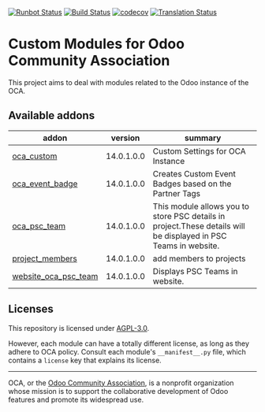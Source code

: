 [![Runbot Status](https://runbot.odoo-community.org/runbot/badge/flat/273/14.0.svg)](https://runbot.odoo-community.org/runbot/repo/github-com-oca-oca-custom-273)
[![Build Status](https://travis-ci.com/OCA/oca-custom.svg?branch=14.0)](https://travis-ci.com/OCA/oca-custom)
[![codecov](https://codecov.io/gh/OCA/oca-custom/branch/14.0/graph/badge.svg)](https://codecov.io/gh/OCA/oca-custom)
[![Translation Status](https://translation.odoo-community.org/widgets/oca-custom-14-0/-/svg-badge.svg)](https://translation.odoo-community.org/engage/oca-custom-14-0/?utm_source=widget)

<!-- /!\ do not modify above this line -->

# Custom Modules for Odoo Community Association

This project aims to deal with modules related to the Odoo instance of the OCA.

<!-- /!\ do not modify below this line -->

<!-- prettier-ignore-start -->

[//]: # (addons)

Available addons
----------------
addon | version | summary
--- | --- | ---
[oca_custom](oca_custom/) | 14.0.1.0.0 | Custom Settings for OCA Instance
[oca_event_badge](oca_event_badge/) | 14.0.1.0.0 | Creates Custom Event Badges based on the Partner Tags
[oca_psc_team](oca_psc_team/) | 14.0.1.0.0 | This module allows you to store PSC details in project.These details will be displayed in PSC Teams in website.
[project_members](project_members/) | 14.0.1.0.0 | add members to projects
[website_oca_psc_team](website_oca_psc_team/) | 14.0.1.0.0 | Displays PSC Teams in website.

[//]: # (end addons)

<!-- prettier-ignore-end -->

## Licenses

This repository is licensed under [AGPL-3.0](LICENSE).

However, each module can have a totally different license, as long as they adhere to OCA
policy. Consult each module's `__manifest__.py` file, which contains a `license` key
that explains its license.

----

OCA, or the [Odoo Community Association](http://odoo-community.org/), is a nonprofit
organization whose mission is to support the collaborative development of Odoo features
and promote its widespread use.
